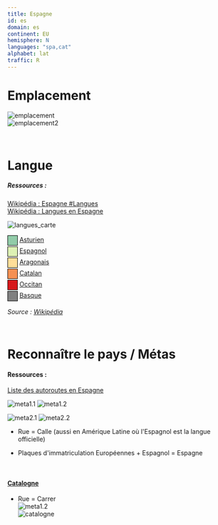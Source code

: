 ```yaml
---
title: Espagne
id: es
domain: es
continent: EU
hemisphere: N
languages: "spa,cat"
alphabet: lat
traffic: R
---
```


# Emplacement

![emplacement](https://upload.wikimedia.org/wikipedia/commons/thumb/2/21/EU-Spain.svg/300px-EU-Spain.svg.png)  
![emplacement2](https://upload.wikimedia.org/wikipedia/commons/2/20/Espagne_carte.png)

<br/>

# Langue

##### Ressources :

[Wikipédia : Espagne #Langues](https://fr.wikipedia.org/wiki/Espagne#Langues)  
[Wikipédia : Langues en Espagne](https://fr.wikipedia.org/wiki/Langues_en_Espagne)

![langues_carte](https://upload.wikimedia.org/wikipedia/commons/thumb/a/ae/Spain_languages.svg/500px-Spain_languages.svg.png)

<div><span style="display:inline-block; width:1.5em; height:1.5em; margin:1px 0; border:1px solid black; background-color: #91cba8; color:black;">&nbsp;</span>&nbsp;<a target="_blank" href="https://fr.wikipedia.org/wiki/Asturien">Asturien</a></div>
<div><span style="display:inline-block; width:1.5em; height:1.5em; margin:1px 0; border:1px solid black; background-color: #ddf1b4; color:black;">&nbsp;</span>&nbsp;<a target="_blank" href="https://fr.wikipedia.org/wiki/Espagnol">Espagnol</a></div>
<div><span style="display:inline-block; width:1.5em; height:1.5em; margin:1px 0; border:1px solid black; background-color: #fede99; color:black;">&nbsp;</span>&nbsp;<a target="_blank" href="https://fr.wikipedia.org/wiki/Aragonais">Aragonais</a></div>
<div><span style="display:inline-block; width:1.5em; height:1.5em; margin:1px 0; border:1px solid black; background-color: #f59053; color:black;">&nbsp;</span>&nbsp;<a target="_blank" href="https://fr.wikipedia.org/wiki/catalan">Catalan</a></div>
<div><span style="display:inline-block; width:1.5em; height:1.5em; margin:1px 0; border:1px solid black; background-color: #d7191c; color:black;">&nbsp;</span>&nbsp;<a target="_blank" href="https://fr.wikipedia.org/wiki/Occitan">Occitan</a></div>
<div><span style="display:inline-block; width:1.5em; height:1.5em; margin:1px 0; border:1px solid black; background-color: #808080; color:black;">&nbsp;</span>&nbsp;<a target="_blank" href="https://fr.wikipedia.org/wiki/Basque">Basque</a></div></div>

*Source : [Wikipédia](https://commons.wikimedia.org/wiki/File:Spain_languages.svg?uselang=fr)*

<br/>

# Reconnaître le pays / Métas

#### Ressources :

[Liste des autoroutes en Espagne](https://fr.wikipedia.org/wiki/Liste_des_autoroutes_en_Espagne)  

![meta1.1](/images/es_geoguessr.png)
![meta1.2](/images/es_geoguessr4.png)

![meta2.1](/images/es_geoguessr2.png)
![meta2.2](/images/es_geoguessr3.png)

- Rue = Calle (aussi en Amérique Latine où l'Espagnol est la langue officielle)
- Plaques d'immatriculation Européennes + Espagnol = Espagne

  <br/>

#### [Catalogne](https://fr.wikipedia.org/wiki/Catalogne)  
- Rue = Carrer  
  ![meta1.2](/images/es_geoguessr5.png)  
  ![catalogne](https://upload.wikimedia.org/wikipedia/commons/thumb/a/a0/Cataluna_in_Spain_%28including_Canarias%29.svg/200px-Cataluna_in_Spain_%28including_Canarias%29.svg.png)
